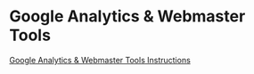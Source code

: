 # Google Analytics & Webmaster Tools

[Google Analytics & Webmaster Tools Instructions](http://d6449bb3dc657045bfc9-290115cc0d6de62a29c33db202ae565c.r80.cf1.rackcdn.com/687/google_analytics_webmaster_tools_instructions.pdf)